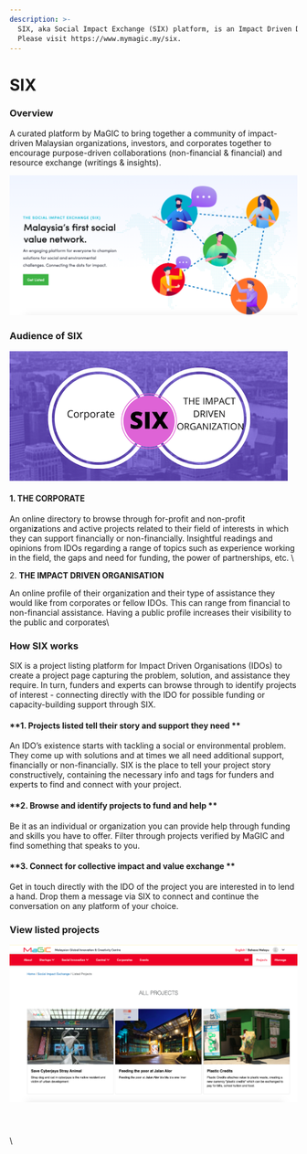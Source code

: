 ```yaml
---
description: >-
  SIX, aka Social Impact Exchange (SIX) platform, is an Impact Driven Directory.
  Please visit https://www.mymagic.my/six.
---
```


# SIX

### Overview

A curated platform by MaGIC to bring together a community of impact-driven Malaysian organizations, investors, and corporates together to encourage purpose-driven collaborations (non-financial & financial) and resource exchange (writings & insights). &#x20;

![](../../.gitbook/assets/screenshot-2021-05-31-at-10.35.57-am.png)

### Audience of SIX

![](../../.gitbook/assets/screenshot-2021-06-04-at-2.57.19-pm.png)

#### **1. THE CORPORATE**

An online directory to browse through for-profit and non-profit organi**z**ations and active projects related to their field of interests in which they can support financially or non-financially. Insightful readings and opinions from IDOs regarding a range of topics such as experience working in the field, the gaps and need for funding, the power of partnerships, etc. \


2\. **THE IMPACT DRIVEN ORGANISATION**

An online profile of their organization and their type of assistance they would like from corporates or fellow IDOs. This can range from financial to non-financial assistance. Having a public profile increases their visibility to the public and corporates\


### How SIX works

SIX is a project listing platform for Impact Driven Organisations (IDOs) to create a project page capturing the problem, solution, and assistance they require. In turn, funders and experts can browse through to identify projects of interest - connecting directly with the IDO for possible funding or capacity-building support through SIX.

#### **1.  Projects listed tell their story and support they need **

An IDO’s existence starts with tackling a social or environmental problem. They come up with solutions and at times we all need additional support, financially or non-financially. SIX is the place to tell your project story constructively, containing the necessary info and tags for funders and experts to find and connect with your project.

#### **2. Browse and identify projects to fund and help **

Be it as an individual or organization you can provide help through funding and skills you have to offer. Filter through projects verified by MaGIC and find something that speaks to you.

#### **3. Connect for collective impact and value exchange **

Get in touch directly with the IDO of the project you are interested in to lend a hand. Drop them a message via SIX to connect and continue the conversation on any platform of your choice.&#x20;



### View listed projects

![](../../.gitbook/assets/screenshot-2021-05-31-at-12.15.32-pm.png)



###

###

\
\
\




